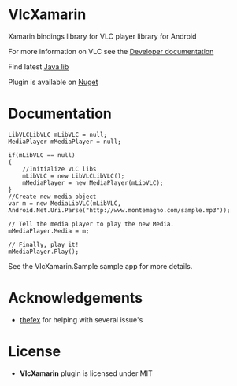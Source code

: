 # VlcXamarin

Xamarin bindings library for VLC player library for Android

For more information on VLC see the [Developer documentation](https://github.com/mrmaffen/vlc-android-sdk)

Find latest [Java lib](https://bintray.com/steiner/maven/libvlc-android/)

Plugin is available on [Nuget](https://www.nuget.org/packages/Xam.Plugins.Android.VlcXamarin/)

Documentation
=============

    LibVLCLibVLC mLibVLC = null;
    MediaPlayer mMediaPlayer = null;
    
    if(mLibVLC == null)
    {
        //Initialize VLC libs
        mLibVLC = new LibVLCLibVLC();
        mMediaPlayer = new MediaPlayer(mLibVLC);
    }
    //Create new media object
    var m = new MediaLibVLC(mLibVLC, Android.Net.Uri.Parse("http://www.montemagno.com/sample.mp3"));

    // Tell the media player to play the new Media.
    mMediaPlayer.Media = m;

    // Finally, play it!
    mMediaPlayer.Play();

See the VlcXamarin.Sample sample app for more details.

Acknowledgements
=======

* [thefex](https://github.com/thefex) for helping with several issue's

License
=======

- **VlcXamarin** plugin is licensed under MIT
